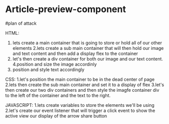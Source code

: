 # Article-preview-component

#plan of attack 

HTML:
1. lets create a main container that is going to store or hold all of our other elements
2.lets create a sub main container that will then hold our image and text content and then add a display flex to the container
3. let's then create a div container for both our image and our text content.
4.position and size the image accordinly
5. position and style text accordingly

CSS:
1.let's position the main container to be in the dead center of page
2.lets then create the sub main container and set it to a display of flex
3.let's then create our two div containers and then style the imagfe container div to the left of the container and the text to the right.


JAVASCRIPT:
1.lets create variables to store the elements we'll be using
2.let's create our event listener that will trigger a click event to show the active view our display of the arrow share button